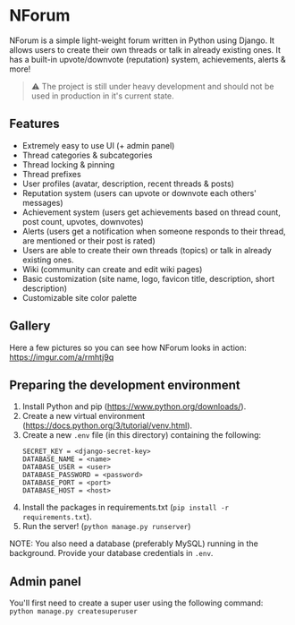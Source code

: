 # NForum
NForum is a simple light-weight forum written in Python using Django. It allows users to create their own threads
or talk in already existing ones. It has a built-in upvote/downvote (reputation) system, achievements, alerts & more!

> :warning: The project is still under heavy development and should not be used in production in it's current state.

## Features
- Extremely easy to use UI (+ admin panel)
- Thread categories & subcategories
- Thread locking & pinning
- Thread prefixes
- User profiles (avatar, description, recent threads & posts)
- Reputation system (users can upvote or downvote each others' messages)
- Achievement system (users get achievements based on thread count, post count, upvotes, downvotes)
- Alerts (users get a notification when someone responds to their thread, are mentioned or their post is rated)
- Users are able to create their own threads (topics) or talk in already existing ones.
- Wiki (community can create and edit wiki pages)
- Basic customization (site name, logo, favicon title, description, short description)
- Customizable site color palette

## Gallery
Here a few pictures so you can see how NForum looks in action:  
<https://imgur.com/a/rmhtj9q>

## Preparing the development environment
1. Install Python and pip (https://www.python.org/downloads/).
1. Create a new virtual environment (https://docs.python.org/3/tutorial/venv.html).
1. Create a new `.env` file (in this directory) containing the following:
    ```
    SECRET_KEY = <django-secret-key>
    DATABASE_NAME = <name>
    DATABASE_USER = <user>
    DATABASE_PASSWORD = <password>
    DATABASE_PORT = <port>
    DATABASE_HOST = <host>
    ```
1. Install the packages in requirements.txt (`pip install -r requirements.txt`).
1. Run the server! (`python manage.py runserver`)

NOTE: You also need a database (preferably MySQL) running in the background. Provide your database credentials in `.env`.

## Admin panel
You'll first need to create a super user using the following command:  
`python manage.py createsuperuser`
